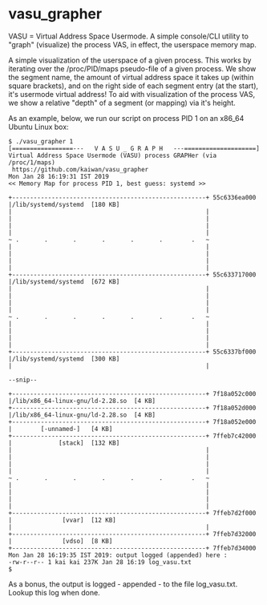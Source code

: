 # vasu_grapher
VASU = Virtual Address Space Usermode. A simple console/CLI utility to "graph" (visualize) the process VAS, in effect, the userspace memory map.

A simple visualization of the userspace of a given process. This works by iterating over the /proc/PID/maps pseudo-file of a given process. We show the segment name, the amount of virtual address space it takes up (within square brackets), and on the right side of each segment entry (at the start), it's usermode virtual address! To aid with visualization of the process VAS, we show a relative "depth" of a segment (or mapping) via it's height.

As an example, below, we run our script on process PID 1 on an x86_64 Ubuntu Linux box:

```
$ ./vasu_grapher 1
[=================---   V A S U _ G R A P H   ---====================]
Virtual Address Space Usermode (VASU) process GRAPHer (via /proc/1/maps)
 https://github.com/kaiwan/vasu_grapher
Mon Jan 28 16:19:31 IST 2019 
<< Memory Map for process PID 1, best guess: systemd >>

+------------------------------------------------------+ 55c6336ea000
|/lib/systemd/systemd  [180 KB]
|                                                      |
|                                                      |
|                                                      |
|                                                      |
~ .       .       .       .       .       .        .   ~
|                                                      |
|                                                      |
|                                                      |
|                                                      |
+------------------------------------------------------+ 55c633717000
|/lib/systemd/systemd  [672 KB]
|                                                      |
|                                                      |
|                                                      |
|                                                      |
~ .       .       .       .       .       .        .   ~
|                                                      |
|                                                      |
|                                                      |
|                                                      |    
+------------------------------------------------------+ 55c6337bf000
|/lib/systemd/systemd  [300 KB]
|                                                      |

--snip--

+------------------------------------------------------+ 7f18a052c000
|/lib/x86_64-linux-gnu/ld-2.28.so  [4 KB]
+------------------------------------------------------+ 7f18a052d000
|/lib/x86_64-linux-gnu/ld-2.28.so  [4 KB]
+------------------------------------------------------+ 7f18a052e000
|        [-unnamed-]   [4 KB]
+------------------------------------------------------+ 7ffeb7c42000
|             [stack]  [132 KB]
|                                                      |
|                                                      |
|                                                      |
|                                                      |
~ .       .       .       .       .       .        .   ~
|                                                      |
|                                                      |
|                                                      |
|                                                      |
+------------------------------------------------------+ 7ffeb7d2f000
|              [vvar]  [12 KB]
|                                                      |
+------------------------------------------------------+ 7ffeb7d32000
|              [vdso]  [8 KB]
+------------------------------------------------------+ 7ffeb7d34000
Mon Jan 28 16:19:35 IST 2019: output logged (appended) here :
-rw-r--r-- 1 kai kai 237K Jan 28 16:19 log_vasu.txt
$ 
```
As a bonus, the output is logged - appended - to the file log_vasu.txt. Lookup this log when done.
